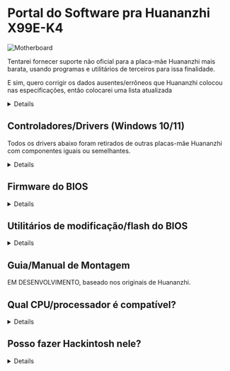 [Ferramentas pra Aptio V]: https://www.mediafire.com/file/ucvt4pdxjrtpmu7/Tools_for_AMI_Aptio_V.zip/file
[Ferramentas pra Aptio V (Alt)]: https://disk.yandex.com/d/XrZjsImaqxl8Uw
[aqui]: https://github.com/sebasrock156/Huananzhi-X99E-K4-Opencore
[Dirver de áudio]: https://www.mediafire.com/file/046t9639xeyr243/X99-P4FAudio.rar/file
[Driver de rede Ethernet pra W10]: https://www.mediafire.com/file/z4w75jswapzof1j/X99-P4FLAN.rar/file
[Driver de rede Ethernet pra W11]: https://www.mediafire.com/file/53yr2eb7w82h75v/X99-P4FLanwin11.zip/file
[Imagem original do BIOS]: https://www.mediafire.com/file/zozi3s0fixamce4/X99E-K4+BIOS.rom/file
[Imagem do BIOS desbloqueada]: https://www.mediafire.com/file/x4vfwu4vqol0hdd/X99E-K4+Unlocked.rom/file
[Driver de chipset]: https://www.mediafire.com/file/kevqagczu5b4igy/X99-P4FChipset.rar/file
[GUIA EXPRESS do AMI]: https://github.com/sebasrock156/Huananzhi-X99E-K4-Home/blob/main/AMIXpress-Guide.md

# Portal do Software pra Huananzhi X99E-K4

![Motherboard](https://i.imgur.com/FtSCjxq.png)

Tentarei fornecer suporte não oficial para a placa-mãe Huananzhi mais barata, usando programas e utilitários de terceiros para issa finalidade.

E sim, quero corrigir os dados ausentes/errôneos que Huananzhi colocou nas especificações, então colocarei uma lista atualizada

<details>
  
---
Componente | Descrição
---|:--:
Chipset | Intel P55 ou HM55 (aleatório)
Soquete | Intel LGA 2011-3
Slots de memória RAM | DDR4 (x4) com suporte até 128GB (máx.)
Frequência de RAM | Suporte a Quad-Channel (em 2 ou 4 slots) de 1866 MHz a 2400 MHz com módulos ECC ou non-ECC
Interface de armazenamento | Sata 2.0(x3)@3Gbps
Expansão de armazenamento | Um slot M.2 2280 NVME PCIEx4 3.0@32Gbps ou M.2 NGFF Sata 2.0@3Gbps
Placa de áudio | Realtek HD Audio ALC897 (suporta Surround 5.1 máx.)
Placa de rede | Realtek Ethernet RTL8168 1Gbps.
Interface de fluxo | ATX de 24 pinos + ATX de 8 pinos 12v
Interface de dissipação | Ventilador de CPU de 4 pinos (x2) (ventiladores com conector de 3 pinos também são compatíveis)
Fonte de alimentação | Entre 6 a 8 fases de alimentação (com fontes de 600W ou superior)
Dimensões | 210*182mm Micro-ATX
Painel traseiro | Porta PS/2 (x2), USB 2.0@480Mbps (x6), porta de rede (RJ45), interface de áudio (3 conectores)
Painel frontal | (Somente conectores) Interface de áudio USB 2.0(1x), USB 3.0(x1) (x1) Porta COM (x1), Interface liga/desliga - reiniciar
Sistema suportado | Windows (7, 10 e 11), GNU/Linux (x86_64), MacOS (somente com Hackintosh)
---
</details>


## Controladores/Drivers (Windows 10/11)

Todos os drivers abaixo foram retirados de outras placas-mãe Huananzhi com componentes iguais ou semelhantes.

<details>

[Driver de chipset] (Trouxe de X99-P4F)

[Dirver de áudio] (Trouxe de X99-P4F)

[Driver de rede Ethernet pra W10] | [Driver de rede Ethernet pra W11] (Trouxe de X99-P4F)


⚠ **Aviso Legal** ⚠: Se você usar utilitários como o Driver Booster, esses drivers podem corromper coisas no sistema, proceda com cuidado.

---
  
</details>

## Firmware do BIOS

<details>
  
Como não temos um arquivo oficial de Huananzhi, assumi a tarefa de fazer um dump da minha própria placa-mãe.

[Imagem original do BIOS]: Este é um dump do BIOS padrão da minha placa-mãe, sem modificações.

[Imagem do BIOS desbloqueada]: Este é um BIOS com configurações de Overclock habilitadas/desbloqueadas. (**RECOMENDADO SOMENTE PARA PROCESSADORES XEON 16XX V3/V4 E CORE EXTREME; TAMBÉM NÃO GARANTO BONS RESULTADOS**)

Experimente o Turbo Boost Hack se você tiver um Xeon V3; no meu caso, tenho um Xeon V4 e pode não funcionar.

### Guia de overclock leve

1. Inicie a interface do BIOS, vá para **IntelRCSetup-->Advanced Power Manager Configuration-->CPU Advanced PM Tuning-->Program PPO_CURT_CFG_CTRL_MSR** e altere:
   - A opção **PPO Current_Cfg_CTL Ovrd** pra **MANUAL**
   - A opção **Current Config** pra **Enable**
   - A opção **Current limitation** pra **2048**

2. Agora, voltamos para **IntelRCSetup** e depois vamos pra **Overclocking Feature**:

   ***O recurso de overclocking** precisa estar ATIVADO para continuar*

   Agora vamos pra **Processor** e alteramos:
    - A opção **Core Voltage Mode** pra **Override**
    - A opção **Core Voltage Override** pra **XXXX**, onde (XXXX) é um múltiplo de Tensão; Se o seu processador tem/suporta TDP de 90W ou 105W, normalmente ele usa 1.1v/1.2v para rodar todos os seus núcleos, então, com esta opção vamos forçar um limite de tensão que o processador pode tirar da placa-mãe, *ex: Tenho um Xeon E5-2640v4 que tem TDP de 90W, quero definir que a Placa Mãe force 1,2v para ele, desta forma, defino então o valor de Core Voltage Override como 1200*
  
3. Agora saímos da interface do BIOS com F4 e salvamos as alterações.

---

</details>

## Utilitários de modificação/flash do BIOS

<details>
  
⚠ **Aviso Legal** ⚠: Aqui quero apelar ao Fair Use, algumas ferramentas são vazamentos de Serviços Técnicos e Empresas, a Engenharia Reversa destas geralmente é ilegal, mas aqui é usada para fins educacionais.

[Ferramentas pra Aptio V] | [Ferramentas pra Aptio V (Alt)]: Essas ferramentas nos permitem modificar e atualizar novos firmwares de BIOS.

Para saber como funcionam, anexei o [GUIA EXPRESS do AMI] (em inglês) para abrir e atualizar firmwares de forma fácil e simples.

---
</details>

## Guia/Manual de Montagem

EM DESENVOLVIMENTO, baseado nos originais de Huananzhi.

## Qual CPU/processador é compatível?

<details>
Baseado em Socket (LGA 2011-3), todos os processadores com esse soquete podem ser suportados, mas o Southbridge (Chipset) é um mistério. Abaixo listei alguns processadores testados com esta placa-mãe:

---
Série | Modelo | Especificações | Notas
---|---|---|:--:
Core | i7-5820K | Haswell-E, 6 núcleos/12 threads@3,3 GHz/3,6 GHz Turbo, TDP 140W | Compatível com fontes do 500W 
Core | i7-5930K | Haswell-E, 6 Núcleos/12 threads@3.5 GHz/3.7GHz Turbo, TDP 140W | Compatível com fontes do 500W 
Core | i7-6800K | Broadwell-E, 6 Núcleos/12 threads@3.4 GHz/3.6GHz Turbo, TDP 140W | Compatível com fontes do 500W 
Core | i7-6850K | Broadwell-E, 6 Núcleos/12 threads@3.6 GHz/3.8GHz Turbo, TDP 140W | Compatível com fontes do 500W 
Core | i7-6900K | Broadwell-E, 8 Núcleos/16 threads@3.2 GHz/3.7GHz Turbo, TDP 140W | Compatível com fontes do 500W 
Core Extreme | i7-5960X | Haswell-E, 8 Núcleos/16 threads@3.0 GHz/3.5GHz Turbo, TDP 140W | Compatível com fontes do 500W 
Core Extreme | i7-6950X | Broadwell-E, 10 Núcleos/20 threads@3.0 GHz/3.5GHz Turbo, TDP 140W | Compatível com fontes do 650W
Xeon | Série E5-16XX e E5-26XX V3 | Haswell-EP | Compatível com fontes do 750W ou mais
Xeon | Série E5-16XX e E5-26XX V4 | Broadwell-EP | Compatível com fontes do 750W ou mais
Xeon | Série E5-46XX V3 | Haswell-EP | Compatível com fontes do 750W ou mais, mas usando apenas módulos de RAM ECC (verifique a largura de banda primeiro)
Xeon | Série E5-46XX V4 | Broadwell-EP | Compatível com fontes do 1000W ou mais, mas usando apenas módulos de RAM ECC (verifique a largura de banda primeiro)
---

</details>

## Posso fazer Hackintosh nele?

<details>

A resposta curta é SIM, sim, você pode.

A resposta longa é SIM, mas: Precisamos realmente saber qual é o chipset da placa-mãe (HM55 ou P55), a placa de áudio (geralmente a Realtek ALC897) e a GPU que será usada para inicializá-la (AMD ou Nvidia, a placa discreta aqueles /dedicados da Intel não são suportados).

Para a variante do chipset HM55, estou trabalhando em algum EFI para inicializar MacOS como Hackintosh [aqui]
